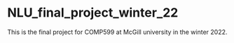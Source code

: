 # NLU_final_project_winter_22
This is the final project for COMP599 at McGill university in the winter 2022.
